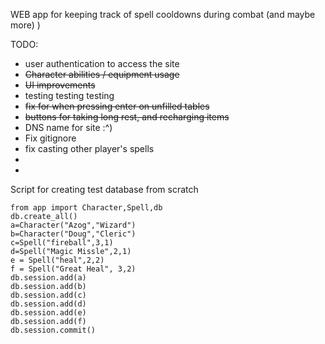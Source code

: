 WEB app for keeping track of spell cooldowns during combat (and maybe more) )

TODO:
* user authentication to access the site
* ~~Character abilities / equipment usage~~
* ~~UI improvements~~
* testing testing testing
* ~~fix for when pressing enter on unfilled tables~~
* ~~buttons for taking long rest, and recharging items~~
* DNS name for site :^)
* Fix gitignore
* fix casting other player's spells
* 
*


Script for creating test database from scratch
```
from app import Character,Spell,db
db.create_all()
a=Character("Azog","Wizard")
b=Character("Doug","Cleric")
c=Spell("fireball",3,1)
d=Spell("Magic Missle",2,1)
e = Spell("heal",2,2)
f = Spell("Great Heal", 3,2)
db.session.add(a)
db.session.add(b)
db.session.add(c)
db.session.add(d)
db.session.add(e)
db.session.add(f)
db.session.commit()
```
